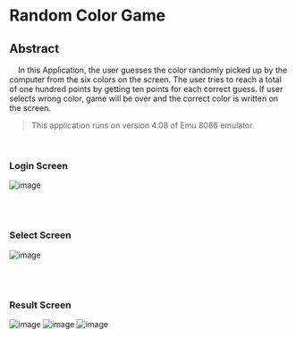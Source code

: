 # Random Color Game
## Abstract
&nbsp;&nbsp;&nbsp;&nbsp;In this Application, the user guesses the color randomly picked up by the computer from the six colors on the screen. The user tries to reach a total of one hundred points by getting ten points for each correct guess. If user selects wrong color, game will be over and the correct color is written on the screen.

 > This application runs on version 4.08 of Emu 8086 emulator.

</br>

### Login Screen
![image](https://user-images.githubusercontent.com/88087972/239217230-6f67c99b-b5d1-42f8-93f8-4cf43046b546.png)

</br></br>

### Select Screen
![image](https://user-images.githubusercontent.com/88087972/239217494-5017508f-96bd-4bb4-a3e8-40a24ceed75b.png)

</br></br>

### Result Screen
![image](https://user-images.githubusercontent.com/88087972/239217574-a7d5a091-fb89-4a6f-831e-65d6d423b7a7.png)
![image](https://user-images.githubusercontent.com/88087972/239217621-adea42f3-f29a-467e-a4c2-906d6ecd04af.png)
![image](https://user-images.githubusercontent.com/88087972/239217667-e73ba78a-360f-4f9c-b0d5-7edc7b669d7e.png)
